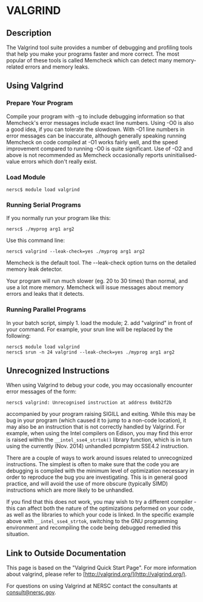 # VALGRIND

## Description

The Valgrind tool suite provides a number of debugging and profiling
tools that help you make your programs faster and more correct. The
most popular of these tools is called Memcheck which can detect
many memory-related errors and memory leaks.

## Using Valgrind

### Prepare Your Program

Compile your program with -g to include debugging information so
that Memcheck's error messages include exact line numbers. Using
-O0 is also a good idea, if you can tolerate the slowdown. With -O1
line numbers in error messages can be inaccurate, although generally
speaking running Memcheck on code compiled at -O1 works fairly well,
and the speed improvement compared to running -O0 is quite significant.
Use of -O2 and above is not recommended as Memcheck occasionally
reports uninitialised-value errors which don't really exist.

### Load Module

```shell
nersc$ module load valgrind
```

### Running Serial Programs

If you normally run your program like this:

```shell
nersc$ ./myprog arg1 arg2
```

Use this command line:

```shell
nersc$ valgrind --leak-check=yes ./myprog arg1 arg2
```

Memcheck is the default tool. The --leak-check option turns on the
detailed memory leak detector.

Your program will run much slower (eg. 20 to 30 times) than normal,
and use a lot more memory. Memcheck will issue messages about memory
errors and leaks that it detects.

### Running Parallel Programs

In your batch script, simply 1. load the module; 2. add "valgrind"
in front of your command. For example, your srun line will be
replaced by the following:

```shell
nersc$ module load valgrind
nersc$ srun -n 24 valgrind --leak-check=yes ./myprog arg1 arg2
```

## Unrecognized Instructions

When using Valgrind to debug your code, you may occasionally encounter
error messages of the form:

```shell
nersc$ valgrind: Unrecognised instruction at address 0x6b2f2b
```

accompanied by your program raising SIGILL and exiting. While this
may be bug in your program (which caused it to jump to a non-code
location), it may also be an instruction that is not correctly
handled by Valgrind. For example, when using the Intel compilers
on Edison, you may find this error is raised within the
`__intel_sse4_strtok()` library function, which is in turn using the
currently (Nov. 2014) unhandled pcmpistrm SSE4.2 instruction.

There are a couple of ways to work around issues related to
unrecognized instructions. The simplest is often to make sure that
the code you are debugging is compiled with the minimum level of
optimization necessary in order to reproduce the bug you are
investigating. This is in general good practice, and will avoid the
use of more obscure (typically SIMD) instructions which are more
likely to be unhandled.

If you find that this does not work, you may wish to try a different
compiler - this can affect both the nature of the optimizations
peformed on your code, as well as the libraries to which your code
is linked. In the specific example above with `__intel_sse4_strtok`,
switching to the GNU programming environment and recompiling the
code being debugged remedied this situation.

## Link to Outside Documentation

This page is based on the "Valgrind Quick Start Page". For more
information about valgrind, please refer to
[http://valgrind.org/](http://valgrind.org/).

For questions on using Valgrind at NERSC contact the consultants
at consult@nersc.gov.
